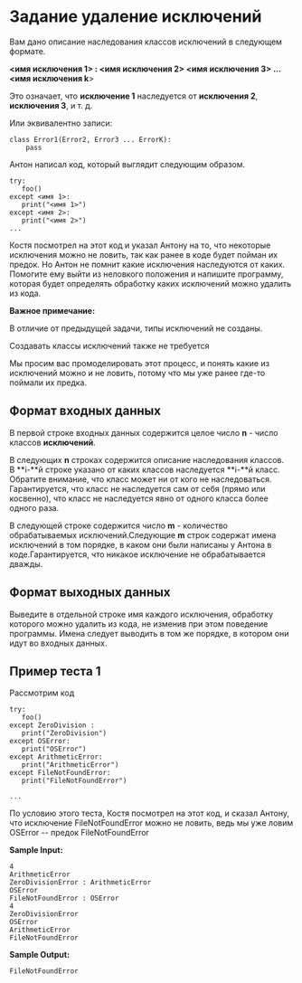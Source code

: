 # Задание удаление исключений

Вам дано описание наследования классов исключений в следующем формате.

**<имя исключения 1> : <имя исключения 2> <имя исключения 3> ... <имя исключения k**>

Это означает, что **исключение 1** наследуется от **исключения 2**, **исключения 3**, и т. д.

Или эквивалентно записи:

```
class Error1(Error2, Error3 ... ErrorK):
	pass
```

Антон написал код, который выглядит следующим образом.

```
try:
   foo()
except <имя 1>:
   print("<имя 1>")
except <имя 2>:
   print("<имя 2>")
...
```

Костя посмотрел на этот код и указал Антону на то, что некоторые исключения можно не ловить, так как ранее в коде будет пойман их предок. Но Антон не помнит какие исключения наследуются от каких. Помогите ему выйти из неловкого положения и напишите программу, которая будет определять обработку каких исключений можно удалить из кода.

**Важное примечание:**

В отличие от предыдущей задачи, типы исключений не созданы.

Создавать классы исключений также не требуется

Мы просим вас промоделировать этот процесс, и понять какие из исключений можно и не ловить, потому что мы уже ранее где-то поймали их предка.

## **Формат входных данных**

В первой строке входных данных содержится целое число **n** - число классов **исключений**.

В следующих **n** строках содержится описание наследования классов. В **i-**й строке указано от каких классов наследуется **i-**й класс. Обратите внимание, что класс может ни от кого не наследоваться. Гарантируется, что класс не наследуется сам от себя (прямо или косвенно), что класс не наследуется явно от одного класса более одного раза.

В следующей строке содержится число **m** - количество обрабатываемых исключений.Следующие **m** строк содержат имена исключений в том порядке, в каком они были написаны у Антона в коде.Гарантируется, что никакое исключение не обрабатывается дважды.

## **Формат выходных данных**

Выведите в отдельной строке имя каждого исключения, обработку которого можно удалить из кода, не изменив при этом поведение программы. Имена следует выводить в том же порядке, в котором они идут во входных данных.

## **Пример теста 1**

Рассмотрим код

```
try:
   foo()
except ZeroDivision :
   print("ZeroDivision")
except OSError:
   print("OSError")
except ArithmeticError:
   print("ArithmeticError")
except FileNotFoundError:
   print("FileNotFoundError")

...
```

По условию этого теста, Костя посмотрел на этот код, и сказал Антону, что исключение FileNotFoundError можно не ловить, ведь мы уже ловим OSError -- предок FileNotFoundError

**Sample Input:**

```
4
ArithmeticError
ZeroDivisionError : ArithmeticError
OSError
FileNotFoundError : OSError
4
ZeroDivisionError
OSError
ArithmeticError
FileNotFoundError

```

**Sample Output:**

```
FileNotFoundError
```